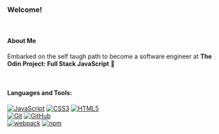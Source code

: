 <h3 align="left">Welcome!</h3>
<br>

<h4 align="left">About Me</h4>
<p>Embarked on the self taugh path to become a software engineer at <strong>The Odin Project: Full Stack JavaScript</strong> 🌱</p>
<br>

<h4 align="left">Languages and Tools:</h4>
<p dir="auto"><a target="_blank" rel="noopener noreferrer nofollow" href="https://camo.githubusercontent.com/4cc82f9f181f1ad34aeb4c5e228d391f38e12245a2c8f41c25a6a9775e57fb5f/68747470733a2f2f696d672e736869656c64732e696f2f62616467652f2d4a6176615363726970742d3333333f7374796c653d666c61742d737175617265266c6f676f3d6a617661736372697074"><img src="https://camo.githubusercontent.com/4cc82f9f181f1ad34aeb4c5e228d391f38e12245a2c8f41c25a6a9775e57fb5f/68747470733a2f2f696d672e736869656c64732e696f2f62616467652f2d4a6176615363726970742d3333333f7374796c653d666c61742d737175617265266c6f676f3d6a617661736372697074" alt="JavaScript" data-canonical-src="https://img.shields.io/badge/-JavaScript-333?style=flat-square&amp;logo=javascript" style="max-width: 100%;"></a>
<a target="_blank" rel="noopener noreferrer nofollow" href="https://camo.githubusercontent.com/b9f4ef8614059822c393175f53ab3fc6e35c93a72d4ad58c19148d6d5c4f078f/68747470733a2f2f696d672e736869656c64732e696f2f62616467652f2d435353332d3333333f7374796c653d666c61742d737175617265266c6f676f3d63737333266c6f676f436f6c6f723d313061306463"><img src="https://camo.githubusercontent.com/b9f4ef8614059822c393175f53ab3fc6e35c93a72d4ad58c19148d6d5c4f078f/68747470733a2f2f696d672e736869656c64732e696f2f62616467652f2d435353332d3333333f7374796c653d666c61742d737175617265266c6f676f3d63737333266c6f676f436f6c6f723d313061306463" alt="CSS3" data-canonical-src="https://img.shields.io/badge/-CSS3-333?style=flat-square&amp;logo=css3&amp;logoColor=10a0dc" style="max-width: 100%;"></a>
<a target="_blank" rel="noopener noreferrer nofollow" href="https://camo.githubusercontent.com/cd7aeb1d7bde60df4cc997570590b18e8ec7b8c0f5c75d13c89dbb6399f4fff5/68747470733a2f2f696d672e736869656c64732e696f2f62616467652f2d48544d4c352d3333333f7374796c653d666c61742d737175617265266c6f676f3d68746d6c35"><img src="https://camo.githubusercontent.com/cd7aeb1d7bde60df4cc997570590b18e8ec7b8c0f5c75d13c89dbb6399f4fff5/68747470733a2f2f696d672e736869656c64732e696f2f62616467652f2d48544d4c352d3333333f7374796c653d666c61742d737175617265266c6f676f3d68746d6c35" alt="HTML5" data-canonical-src="https://img.shields.io/badge/-HTML5-333?style=flat-square&amp;logo=html5" style="max-width: 100%;"></a><br>
<a target="_blank" rel="noopener noreferrer nofollow" href="https://camo.githubusercontent.com/7dcc187379d16e3cf979e006a1bd3f41c3f5053fbade4912a7d75182e2e4a4dc/68747470733a2f2f696d672e736869656c64732e696f2f62616467652f2d4769742d3333333f7374796c653d666c61742d737175617265266c6f676f3d676974"><img src="https://camo.githubusercontent.com/7dcc187379d16e3cf979e006a1bd3f41c3f5053fbade4912a7d75182e2e4a4dc/68747470733a2f2f696d672e736869656c64732e696f2f62616467652f2d4769742d3333333f7374796c653d666c61742d737175617265266c6f676f3d676974" alt="Git" data-canonical-src="https://img.shields.io/badge/-Git-333?style=flat-square&amp;logo=git" style="max-width: 100%;"></a>
<a target="_blank" rel="noopener noreferrer nofollow" href="https://camo.githubusercontent.com/24b45f88525273e796614650718961e2ab0623380de1643300067aceac2b780a/68747470733a2f2f696d672e736869656c64732e696f2f62616467652f2d4769744875622d3333333f7374796c653d666c61742d737175617265266c6f676f3d676974687562"><img src="https://camo.githubusercontent.com/24b45f88525273e796614650718961e2ab0623380de1643300067aceac2b780a/68747470733a2f2f696d672e736869656c64732e696f2f62616467652f2d4769744875622d3333333f7374796c653d666c61742d737175617265266c6f676f3d676974687562" alt="GitHub" data-canonical-src="https://img.shields.io/badge/-GitHub-333?style=flat-square&amp;logo=github" style="max-width: 100%;"></a><br>
<a target="_blank" rel="noopener noreferrer nofollow" href="https://camo.githubusercontent.com/8f8ce2823b90c2945117ef2daf803c1c37ede159cd69e8ef35fd7338c167b87d/68747470733a2f2f696d672e736869656c64732e696f2f62616467652f2d7765627061636b2d3333333f7374796c653d666c61742d737175617265266c6f676f3d7765627061636b"><img src="https://camo.githubusercontent.com/8f8ce2823b90c2945117ef2daf803c1c37ede159cd69e8ef35fd7338c167b87d/68747470733a2f2f696d672e736869656c64732e696f2f62616467652f2d7765627061636b2d3333333f7374796c653d666c61742d737175617265266c6f676f3d7765627061636b" alt="webpack" data-canonical-src="https://img.shields.io/badge/-webpack-333?style=flat-square&amp;logo=webpack" style="max-width: 100%;"></a>
<a target="_blank" rel="noopener noreferrer nofollow" href="https://camo.githubusercontent.com/0a9225220ecac641449059dd82e8049e8657022cda553095beac122489d72d10/68747470733a2f2f696d672e736869656c64732e696f2f62616467652f2d6e706d2d3333333f7374796c653d666c61742d737175617265266c6f676f3d6e706d"><img src="https://camo.githubusercontent.com/0a9225220ecac641449059dd82e8049e8657022cda553095beac122489d72d10/68747470733a2f2f696d672e736869656c64732e696f2f62616467652f2d6e706d2d3333333f7374796c653d666c61742d737175617265266c6f676f3d6e706d" alt="npm" data-canonical-src="https://img.shields.io/badge/-npm-333?style=flat-square&amp;logo=npm" style="max-width: 100%;"></a>
</p>
